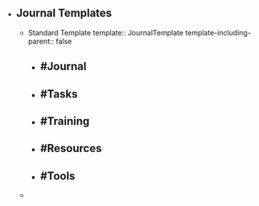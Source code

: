 - ## Journal Templates
	- Standard Template
	  template:: JournalTemplate
	  template-including-parent:: false
		- ## #Journal
		- ## #Tasks
		- ## #Training
		- ## #Resources
		- ## #Tools
	-